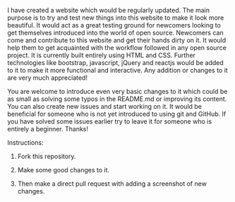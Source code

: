 I have created a website which would be regularly updated. The main purpose is to try and test new things into this website to make it look more beautiful. It would act as a great testing ground for newcomers looking to get themselves introduced into the world of open source. Newcomers can come and contribute to this website and get their hands dirty on it. It would help them to get acquainted with the workflow followed in any open source project. It is currently built entirely using HTML and CSS. Further technologies like bootstrap, javascript, jQuery and reactjs would be added to it to make it more functional and interactive. Any addition or changes to it are very much appreciated!

You are welcome to introduce even very basic changes to it which could be as small as solving some typos in the README.md or improving its content. You can also create new issues and start working on it. It would be beneficial for someone who is not yet introduced to using git and GitHub. If you have solved some issues earlier try to leave it for someone who is entirely a beginner. Thanks!

Instructions:

1. Fork this repository.

2. Make some good changes to it.

3. Then make a direct pull request with adding a screenshot of new changes.
